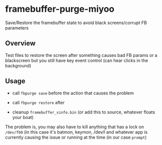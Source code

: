 # framebuffer-purge-miyoo
Save/Restore the framebuffer state to avoid black screens/corrupt FB parameters

## Overview 
Test files to restore the screen after something causes bad FB params or a blackscreen but you still have key event control (can hear clicks in the background)

## Usage
- call `fbpurge save` before the action that causes the problem

- call `fbpurge restore` after 

- cleanup `framebuffer_vinfo.bin` (or add this to source, whatever floats your boat)

The problem is, you may also have to kill anything that has a lock on `/dev/fb0` (in this case it's batmon, keymon, /dev/l and whatever app is currently causing the issue or running at the time (in our case `prompt`)

